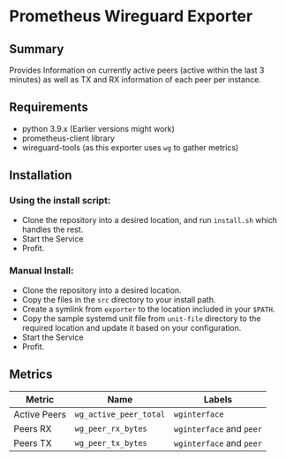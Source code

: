 # Prometheus Wireguard Exporter
## Summary
Provides Information on currently active peers (active within the last 3 minutes) as well as TX and RX information of each peer per instance.
## Requirements
- python 3.9.x (Earlier versions might work)
- prometheus-client library
- wireguard-tools (as this exporter uses `wg` to gather metrics)
## Installation
### Using the install script:
- Clone the repository into a desired location, and run `install.sh` which handles the rest.
- Start the Service
- Profit.
### Manual Install:
- Clone the repository into a desired location.
- Copy the files in the `src` directory to your install path.
- Create a symlink from `exporter` to the location included in your `$PATH`.
- Copy the sample systemd unit file from `unit-file` directory to the required location and update it based on your configuration.
- Start the Service
- Profit.

## Metrics
| Metric       | Name                   | Labels                   |
|--------------|------------------------|--------------------------|
| Active Peers | `wg_active_peer_total` | `wginterface`            |
| Peers RX     | `wg_peer_rx_bytes`     | `wginterface` and `peer` |
| Peers TX     | `wg_peer_tx_bytes`     | `wginterface` and `peer` |